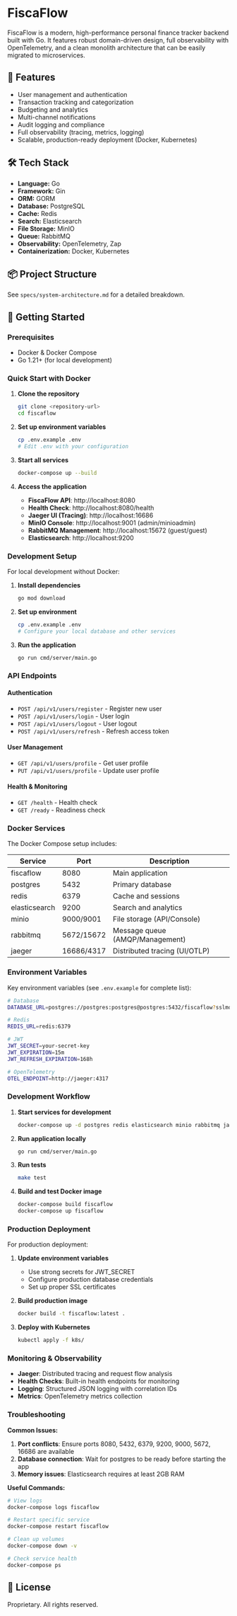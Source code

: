 # FiscaFlow

FiscaFlow is a modern, high-performance personal finance tracker backend built with Go. It features robust domain-driven design, full observability with OpenTelemetry, and a clean monolith architecture that can be easily migrated to microservices.

## 🚀 Features
- User management and authentication
- Transaction tracking and categorization
- Budgeting and analytics
- Multi-channel notifications
- Audit logging and compliance
- Full observability (tracing, metrics, logging)
- Scalable, production-ready deployment (Docker, Kubernetes)

## 🛠️ Tech Stack
- **Language:** Go
- **Framework:** Gin
- **ORM:** GORM
- **Database:** PostgreSQL
- **Cache:** Redis
- **Search:** Elasticsearch
- **File Storage:** MinIO
- **Queue:** RabbitMQ
- **Observability:** OpenTelemetry, Zap
- **Containerization:** Docker, Kubernetes

## 📦 Project Structure
See `specs/system-architecture.md` for a detailed breakdown.

## 🏁 Getting Started

### Prerequisites
- Docker & Docker Compose
- Go 1.21+ (for local development)

### Quick Start with Docker

1. **Clone the repository**
   ```bash
   git clone <repository-url>
   cd fiscaflow
   ```

2. **Set up environment variables**
   ```bash
   cp .env.example .env
   # Edit .env with your configuration
   ```

3. **Start all services**
   ```bash
   docker-compose up --build
   ```

4. **Access the application**
   - **FiscaFlow API**: http://localhost:8080
   - **Health Check**: http://localhost:8080/health
   - **Jaeger UI (Tracing)**: http://localhost:16686
   - **MinIO Console**: http://localhost:9001 (admin/minioadmin)
   - **RabbitMQ Management**: http://localhost:15672 (guest/guest)
   - **Elasticsearch**: http://localhost:9200

### Development Setup

For local development without Docker:

1. **Install dependencies**
   ```bash
   go mod download
   ```

2. **Set up environment**
   ```bash
   cp .env.example .env
   # Configure your local database and other services
   ```

3. **Run the application**
   ```bash
   go run cmd/server/main.go
   ```

### API Endpoints

#### Authentication
- `POST /api/v1/users/register` - Register new user
- `POST /api/v1/users/login` - User login
- `POST /api/v1/users/logout` - User logout
- `POST /api/v1/users/refresh` - Refresh access token

#### User Management
- `GET /api/v1/users/profile` - Get user profile
- `PUT /api/v1/users/profile` - Update user profile

#### Health & Monitoring
- `GET /health` - Health check
- `GET /ready` - Readiness check

### Docker Services

The Docker Compose setup includes:

| Service | Port | Description |
|---------|------|-------------|
| fiscaflow | 8080 | Main application |
| postgres | 5432 | Primary database |
| redis | 6379 | Cache and sessions |
| elasticsearch | 9200 | Search and analytics |
| minio | 9000/9001 | File storage (API/Console) |
| rabbitmq | 5672/15672 | Message queue (AMQP/Management) |
| jaeger | 16686/4317 | Distributed tracing (UI/OTLP) |

### Environment Variables

Key environment variables (see `.env.example` for complete list):

```bash
# Database
DATABASE_URL=postgres://postgres:postgres@postgres:5432/fiscaflow?sslmode=disable

# Redis
REDIS_URL=redis:6379

# JWT
JWT_SECRET=your-secret-key
JWT_EXPIRATION=15m
JWT_REFRESH_EXPIRATION=168h

# OpenTelemetry
OTEL_ENDPOINT=http://jaeger:4317
```

### Development Workflow

1. **Start services for development**
   ```bash
   docker-compose up -d postgres redis elasticsearch minio rabbitmq jaeger
   ```

2. **Run application locally**
   ```bash
   go run cmd/server/main.go
   ```

3. **Run tests**
   ```bash
   make test
   ```

4. **Build and test Docker image**
   ```bash
   docker-compose build fiscaflow
   docker-compose up fiscaflow
   ```

### Production Deployment

For production deployment:

1. **Update environment variables**
   - Use strong secrets for JWT_SECRET
   - Configure production database credentials
   - Set up proper SSL certificates

2. **Build production image**
   ```bash
   docker build -t fiscaflow:latest .
   ```

3. **Deploy with Kubernetes**
   ```bash
   kubectl apply -f k8s/
   ```

### Monitoring & Observability

- **Jaeger**: Distributed tracing and request flow analysis
- **Health Checks**: Built-in health endpoints for monitoring
- **Logging**: Structured JSON logging with correlation IDs
- **Metrics**: OpenTelemetry metrics collection

### Troubleshooting

**Common Issues:**

1. **Port conflicts**: Ensure ports 8080, 5432, 6379, 9200, 9000, 5672, 16686 are available
2. **Database connection**: Wait for postgres to be ready before starting the app
3. **Memory issues**: Elasticsearch requires at least 2GB RAM

**Useful Commands:**

```bash
# View logs
docker-compose logs fiscaflow

# Restart specific service
docker-compose restart fiscaflow

# Clean up volumes
docker-compose down -v

# Check service health
docker-compose ps
```

## 📄 License
Proprietary. All rights reserved. 